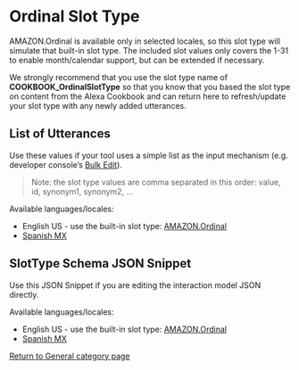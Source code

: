 # Ordinal Slot Type

AMAZON.Ordinal is available only in selected locales, so this slot type will simulate that built-in slot type.  The included slot values only covers the 1-31 to enable month/calendar support, but can be extended if necessary.

We strongly recommend that you use the slot type name of **COOKBOOK_OrdinalSlotType** so that you know that you based the slot type on content from the Alexa Cookbook and can return here to refresh/update your slot type with any newly added utterances.

## List of Utterances
Use these values if your tool uses a simple list as the input mechanism (e.g. developer console’s [Bulk Edit](https://developer.amazon.com/docs/custom-skills/create-intents-utterances-and-slots.html#edit-or-upload-sample-utterances-in-bulk)).

> Note: the slot type values are comma separated in this order: value, id, synonym1, synonym2, ...

Available languages/locales:
- English US - use the built-in slot type: [AMAZON.Ordinal](https://developer.amazon.com/docs/custom-skills/slot-type-reference.html#ordinal)
- [Spanish MX](./es-MX.txt)

## SlotType Schema JSON Snippet
Use this JSON Snippet if you are editing the interaction model JSON directly.

Available languages/locales:
- English US - use the built-in slot type: [AMAZON.Ordinal](https://developer.amazon.com/docs/custom-skills/slot-type-reference.html#ordinal)
- [Spanish MX](./es-MX.json)

[Return to General category page](..)
